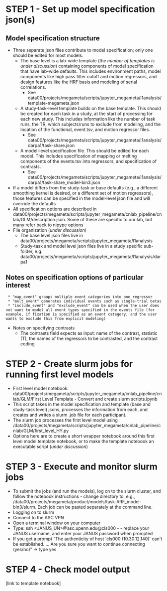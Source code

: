 # STEP 1 - Set up model specification json(s) 
## Model specification structure
* Three separate json files contribute to model specification; only one should be edited for most models. 
  * The base level is a lab-wide template (*the number of templates is under discussion*) containing components of model specification that have lab-wide defaults. This includes environment paths, model components like high pass filter cutoff and motion regressors, and design features like the HRF basis and modeling of serial correlations.
    * See data00/projects/megameta/scripts/jupyter_megameta/l1analysis/template-megameta.json
  * A study-task-level template builds on the base template. This should be created for each task in a study, at the start of processing for each new study. This includes information like the number of task runs, the TR, which subjects/runs to exclude from modeling, and the location of the functional, event.tsv, and motion regressor files. 
    * See data00/projects/megameta/scripts/jupyter_megameta/l1analysis/darpa1/task-share.json
  * A model-level specification file. This should be edited for each model. This includes specification of mapping or melting components of the events.tsv into regressors, and specification of contrasts.
    * See data00/projects/megameta/scripts/jupyter_megameta/l1analysis/darpa1/task-share_model-bin3.json
 * If a model differs from the study-task or base defaults (e.g., a different smoothing kernel is desired, or a different set of motion regressors), those features can be specified in the model-level json file and will override the defaults 
 * All specification options are described in data00/projects/megameta/scripts/jupyter_megameta/cnlab_pipeline/cnlab/GLM/description.json. Some of these are specific to our lab, but many refer back to nipype options
 * File organization (*under discussion*)
   * The base level json files live in data00/projects/megameta/scripts/jupyter_megameta/l1analysis
   * Study-task and model level json files live in a study specific sub-folder, e.g. data00/projects/megameta/scripts/jupyter_megameta/l1analysis/darpa1

## Notes on specification options of particular interest
     * "map_event" groups multiple event categories into one regressor
     * "melt_event" generates individual events such as single-trial betas
     * "include_event" and "exclude_event" can be used when the user does not want to model all event types specified in the events file (for example, if fixation is specified as an event category, and the user wants to exclude this from explicit modeling)
   * Notes on specifying contrasts
     * The contrasts field expects as input: name of the contrast, statistic (T), the names of the regressors to be contrasted, and the contrast coding      
     

 
# STEP 2 - Create slurm jobs for running first level models
* First level model notebook: data00/projects/megameta/scripts/jupyter_megameta/cnlab_pipeline/cnlab/GLM/First Level Template - Convert and create slurm scripts.ipynb
* This script takes in the model specification and template (base and study-task level) jsons, processes the information from each, and creates and writes a slurm .job file for each participant. 
* The slurm job processes the first level model using /data00/projects/megameta/scripts/jupyter_megameta/cnlab_pipeline/cnlab/GLM/first_level_HY.py 
* Options here are to create a short wrapper notebook around this first level model template notebook, or to make the template notebook an executable script (*under discussion*) 


# STEP 3 - Execute and monitor slurm jobs 
* To submit the jobs (and run the models), log on to the slurm cluster, and follow the notebook instructions - change directory to, e.g., /data00/projects/megameta/product/models/task-ARF_model-bin3/slurm. Each job can be pasted separately at the command line. 
* Logging on to slurm
 * Connect to the ASC VPN
 * Open a terminal window on your computer
 * Type: ssh <JANUS_UN>@asc.upenn.edu@cls000 - - replace your JANUS username, and enter your JANUS password when prompted
  * If you get a prompt “The authenticity of host 'cls000 (10.30.12.140)' can't be established. … Are you sure you want to continue connecting (yes/no)” → type yes




# STEP 4 - Check model output 
[link to template notebook]









